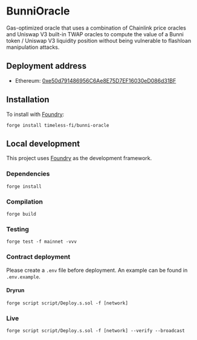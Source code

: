 # BunniOracle

Gas-optimized oracle that uses a combination of Chainlink price oracles and Uniswap V3 built-in TWAP oracles to compute the value of a Bunni token / Uniswap V3 liquidity position without being vulnerable to flashloan manipulation attacks.

## Deployment address

- Ethereum: [0xe50d791486956C6Ae8E75D7EF16030eD086d31BF](https://etherscan.io/address/0xe50d791486956C6Ae8E75D7EF16030eD086d31BF)

## Installation

To install with [Foundry](https://github.com/gakonst/foundry):

```
forge install timeless-fi/bunni-oracle
```

## Local development

This project uses [Foundry](https://github.com/gakonst/foundry) as the development framework.

### Dependencies

```
forge install
```

### Compilation

```
forge build
```

### Testing

```
forge test -f mainnet -vvv
```

### Contract deployment

Please create a `.env` file before deployment. An example can be found in `.env.example`.

#### Dryrun

```
forge script script/Deploy.s.sol -f [network]
```

### Live

```
forge script script/Deploy.s.sol -f [network] --verify --broadcast
```
